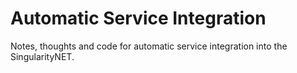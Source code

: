 # Automatic Service Integration

Notes, thoughts and code for automatic service integration into the SingularityNET.
